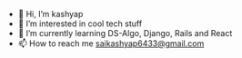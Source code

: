 - 👋 Hi, I’m kashyap
- 👀 I’m interested in cool tech stuff
- 🌱 I’m currently learning DS-Algo, Django, Rails and React
- 📫 How to reach me saikashyap6433@gmail.com

<!---
saikashyap6433/saikashyap6433 is a ✨ special ✨ repository because its `README.md` (this file) appears on your GitHub profile.
You can click the Preview link to take a look at your changes.
--->

